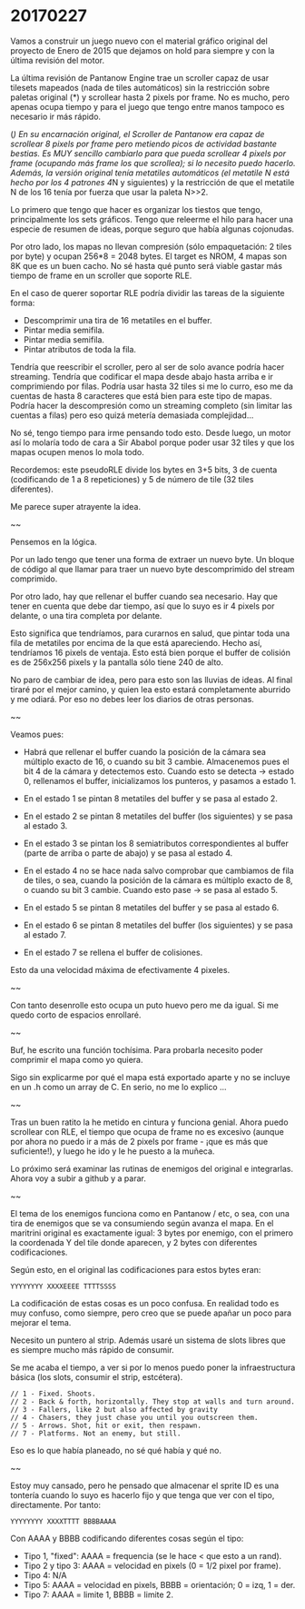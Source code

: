 20170227
========

Vamos a construir un juego nuevo con el material gráfico original del proyecto de Enero de 2015 que dejamos on hold para siempre y con la última revisión del motor.

La última revisión de Pantanow Engine trae un scroller capaz de usar tilesets mapeados (nada de tiles automáticos) sin la restricción sobre paletas original (*) y scrollear hasta 2 pixels por frame. No es mucho, pero apenas ocupa tiempo y para el juego que tengo entre manos tampoco es necesario ir más rápido.

(*) En su encarnación original, el Scroller de Pantanow era capaz de scrollear 8 pixels por frame pero metiendo picos de actividad bastante bestias. Es MUY sencillo cambiarlo para que pueda scrollear 4 pixels por frame (ocupando más frame los que scrollea); si lo necesito puedo hacerlo. Además, la versión original tenía metatiles automáticos (el metatile N está hecho por los 4 patrones 4*N y siguientes) y la restricción de que el metatile N de los 16 tenía por fuerza que usar la paleta N>>2. 

Lo primero que tengo que hacer es organizar los tiestos que tengo, principalmente los sets gráficos. Tengo que releerme el hilo para hacer una especie de resumen de ideas, porque seguro que había algunas cojonudas.

Por otro lado, los mapas no llevan compresión (sólo empaquetación: 2 tiles por byte) y ocupan 256*8 = 2048 bytes. El target es NROM, 4 mapas son 8K que es un buen cacho. No sé hasta qué punto será viable gastar más tiempo de frame en un scroller que soporte RLE. 

En el caso de querer soportar RLE podría dividir las tareas de la siguiente forma:

- Descomprimir una tira de 16 metatiles en el buffer.
- Pintar media semifila.
- Pintar media semifila.
- Pintar atributos de toda la fila.

Tendría que reescribir el scroller, pero al ser de solo avance podría hacer streaming. Tendría que codificar el mapa desde abajo hasta arriba e ir comprimiendo por filas. Podría usar hasta 32 tiles si me lo curro, eso me da cuentas de hasta 8 caracteres que está bien para este tipo de mapas. Podría hacer la descompresión como un streaming completo (sin limitar las cuentas a filas) pero eso quizá metería demasiada complejidad...

No sé, tengo tiempo para irme pensando todo esto. Desde luego, un motor así lo molaría todo de cara a Sir Ababol porque poder usar 32 tiles y que los mapas ocupen menos lo mola todo.

Recordemos: este pseudoRLE divide los bytes en 3+5 bits, 3 de cuenta (codificando de 1 a 8 repeticiones) y 5 de número de tile (32 tiles diferentes).

Me parece super atrayente la idea.

~~

Pensemos en la lógica.

Por un lado tengo que tener una forma de extraer un nuevo byte. Un bloque de código al que llamar para traer un nuevo byte descomprimido del stream comprimido.

Por otro lado, hay que rellenar el buffer cuando sea necesario. Hay que tener en cuenta que debe dar tiempo, así que lo suyo es ir 4 pixels por delante, o una tira completa por delante.

Esto significa que tendríamos, para curarnos en salud, que pintar toda una fila de metatiles por encima de la que está apareciendo. Hecho así, tendríamos 16 pixels de ventaja. Esto está bien porque el buffer de colisión es de 256x256 pixels y la pantalla sólo tiene 240 de alto.

No paro de cambiar de idea, pero para esto son las lluvias de ideas. Al final tiraré por el mejor camino, y quien lea esto estará completamente aburrido y me odiará. Por eso no debes leer los diarios de otras personas.

~~

Veamos pues:

- Habrá que rellenar el buffer cuando la posición de la cámara sea múltiplo exacto de 16, o cuando su bit 3 cambie. Almacenemos pues el bit 4 de la cámara y detectemos esto. Cuando esto se detecta -> estado 0, rellenamos el buffer, inicializamos los punteros, y pasamos a estado 1.

- En el estado 1 se pintan 8 metatiles del buffer y se pasa al estado 2.

- En el estado 2 se pintan 8 metatiles del buffer (los siguientes) y se pasa al estado 3.

- En el estado 3 se pintan los 8 semiatributos correspondientes al buffer (parte de arriba o parte de abajo) y se pasa al estado 4.

- En el estado 4 no se hace nada salvo comprobar que cambiamos de fila de tiles, o sea, cuando la posición de la cámara es múltiplo exacto de 8, o cuando su bit 3 cambie. Cuando esto pase -> se pasa al estado 5.

- En el estado 5 se pintan 8 metatiles del buffer y se pasa al estado 6.

- En el estado 6 se pintan 8 metatiles del buffer (los siguientes) y se pasa al estado 7.

- En el estado 7 se rellena el buffer de colisiones.

Esto da una velocidad máxima de efectivamente 4 pixeles.

~~

Con tanto desenrolle esto ocupa un puto huevo pero me da igual. Si me quedo corto de espacios enrollaré.

~~

Buf, he escrito una función tochísima. Para probarla necesito poder comprimir el mapa como yo quiera.

Sigo sin explicarme por qué el mapa está exportado aparte y no se incluye en un .h como un array de C. En serio, no me lo explico ...

~~

Tras un buen ratito la he metido en cintura y funciona genial. Ahora puedo scrollear con RLE, el tiempo que ocupa de frame no es excesivo (aunque por ahora no puedo ir a más de 2 pixels por frame - ¡que es más que suficiente!), y luego he ido y le he puesto a la muñeca.

Lo próximo será examinar las rutinas de enemigos del original e integrarlas. Ahora voy a subir a github y a parar.

~~

El tema de los enemigos funciona como en Pantanow / etc, o sea, con una tira de enemigos que se va consumiendo según avanza el mapa. En el maritrini original es exactamente igual: 3 bytes por enemigo, con el primero la coordenada Y del tile donde aparecen, y 2 bytes con diferentes codificaciones.

Según esto, en el original las codificaciones para estos bytes eran:

	YYYYYYYY XXXXEEEE TTTTSSSS

La codificación de estas cosas es un poco confusa. En realidad todo es muy confuso, como siempre, pero creo que se puede apañar un poco para mejorar el tema.

Necesito un puntero al strip. Además usaré un sistema de slots libres que es siempre mucho más rápido de consumir. 

Se me acaba el tiempo, a ver si por lo menos puedo poner la infraestructura básica (los slots, consumir el strip, estcétera).

	// 1 - Fixed. Shoots.
	// 2 - Back & forth, horizontally. They stop at walls and turn around.
	// 3 - Fallers, like 2 but also affected by gravity
	// 4 - Chasers, they just chase you until you outscreen them.
	// 5 - Arrows. Shot, hit or exit, then respawn.
	// 7 - Platforms. Not an enemy, but still.

Eso es lo que había planeado, no sé qué había y qué no.

~~

Estoy muy cansado, pero he pensado que almacenar el sprite ID es una tontería cuando lo suyo es hacerlo fijo y que tenga que ver con el tipo, directamente. Por tanto:

	YYYYYYYY XXXXTTTT BBBBAAAA

Con AAAA y BBBB codificando diferentes cosas según el tipo:

- Tipo 1, "fixed": AAAA = frequencia (se le hace < que esto a un rand).
- Tipo 2 y tipo 3: AAAA = velocidad en pixels (0 = 1/2 pixel por frame).
- Tipo 4: N/A
- Tipo 5: AAAA = velocidad en pixels, BBBB = orientación; 0 = izq, 1 = der.
- Tipo 7: AAAA = limite 1, BBBB = limite 2.
